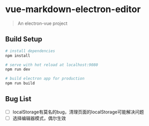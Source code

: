 # vue-markdown-electron-editor

> An electron-vue project

## Build Setup

``` bash
# install dependencies
npm install

# serve with hot reload at localhost:9080
npm run dev

# build electron app for production
npm run build

```

## Bug List

- [ ] localStorage有莫名的bug，清理页面的localStorage可能解决问题
- [ ] 选择编辑器模式，偶尔生效